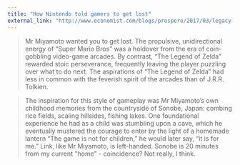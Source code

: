 ```yaml
---
title: "How Nintendo told gamers to get lost"
external_link: "http://www.economist.com/blogs/prospero/2017/03/legacy-zelda?fsrc=scn%2Ftw%2Fte%2Fbl%2Fed%2Fthelegacyofzeldahownintendotoldgamerstogetlost&utm_campaign=Revue%20newsletter&utm_medium=Newsletter&utm_source=revue"
---
```

> Mr Miyamoto wanted you to get lost. The propulsive, unidirectional energy of “Super Mario Bros” was a holdover from the era of coin-gobbling video-game arcades. By contrast, “The Legend of Zelda” rewarded stoic perseverance, frequently leaving the player puzzling over what to do next. The aspirations of “The Legend of Zelda” had less in common with the feverish spirit of the arcades than of J.R.R. Tolkien.

> The inspiration for this style of gameplay was Mr Miyamoto’s own childhood memories from the countryside of Sonobe, Japan: combing rice fields, scaling hillsides, fishing lakes. One foundational experience he had as a child was stumbling upon a cave, which he eventually mustered the courage to enter by the light of a homemade lantern “The game is not for children,” he would later say, “it is for me.” Link, like Mr Miyamoto, is left-handed.
Sonobe is 20 minutes from my current "home" - coincidence? Not really, I think.
